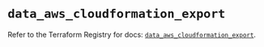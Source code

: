 # `data_aws_cloudformation_export`

Refer to the Terraform Registry for docs: [`data_aws_cloudformation_export`](https://registry.terraform.io/providers/hashicorp/aws/3.76.1/docs/data-sources/cloudformation_export).
